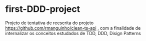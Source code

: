 # first-DDD-project
Projeto de tentativa de reescrita do projeto https://github.com/rmanguinho/clean-ts-api , com a finalidade de internalizar os conceitos estudados de TDD, DDD, Disign Patterns
